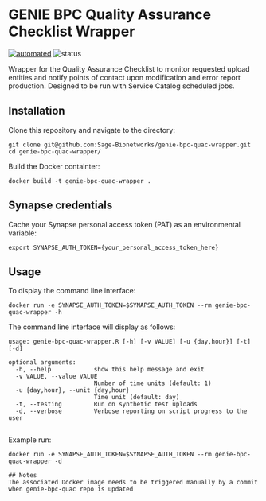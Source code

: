 # GENIE BPC Quality Assurance Checklist Wrapper

[![automated](https://img.shields.io/docker/cloud/automated/sagebionetworks/genie-bpc-quac-wrapper)](https://hub.docker.com/r/sagebionetworks/genie-bpc-quac-wrapper)
![status](https://img.shields.io/docker/cloud/build/sagebionetworks/genie-bpc-quac-wrapper)

Wrapper for the Quality Assurance Checklist to monitor requested upload entities and notify points of contact upon modification and error report production.  Designed to be run with Service Catalog scheduled jobs.  

## Installation

Clone this repository and navigate to the directory:
```
git clone git@github.com:Sage-Bionetworks/genie-bpc-quac-wrapper.git
cd genie-bpc-quac-wrapper/
```

Build the Docker containter:
```
docker build -t genie-bpc-quac-wrapper .
```

## Synapse credentials

Cache your Synapse personal access token (PAT) as an environmental variable:

```
export SYNAPSE_AUTH_TOKEN={your_personal_access_token_here}
```

## Usage 

To display the command line interface:
```
docker run -e SYNAPSE_AUTH_TOKEN=$SYNAPSE_AUTH_TOKEN --rm genie-bpc-quac-wrapper -h
```

The command line interface will display as follows:
```
usage: genie-bpc-quac-wrapper.R [-h] [-v VALUE] [-u {day,hour}] [-t] [-d]

optional arguments:
  -h, --help            show this help message and exit
  -v VALUE, --value VALUE
                        Number of time units (default: 1)
  -u {day,hour}, --unit {day,hour}
                        Time unit (default: day)
  -t, --testing         Run on synthetic test uploads
  -d, --verbose         Verbose reporting on script progress to the user


```

Example run: 
```
docker run -e SYNAPSE_AUTH_TOKEN=$SYNAPSE_AUTH_TOKEN --rm genie-bpc-quac-wrapper -d

## Notes
The associated Docker image needs to be triggered manually by a commit when genie-bpc-quac repo is updated
```
